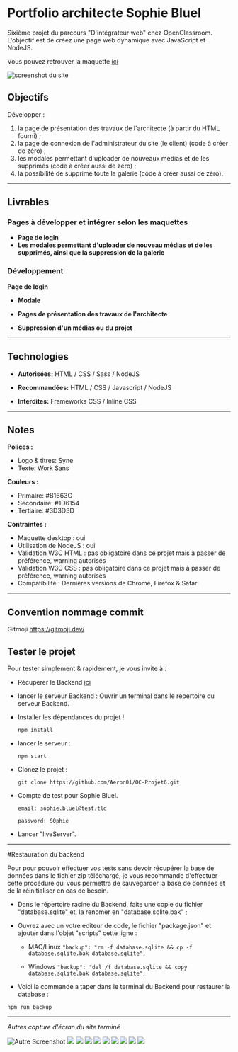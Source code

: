 # Portfolio architecte Sophie Bluel

Sixième projet du parcours "D'intégrateur web" chez OpenClassroom. L'objectif est de créez une page web dynamique avec JavaScript et NodeJS.

Vous pouvez retrouver la maquette [ici](https://www.figma.com/file/kfKHknHySoTibZfdolGAX6/Desktop?type=design&node-id=0-1&t=ybeVInBB1T6692ps-0)

![screenshot du site](./screenshot/Capture%20d%E2%80%99%C3%A9cran%20du%202023-06-21-1.png)

## Objectifs

Développer :

1. la page de présentation des travaux de l'architecte (à partir du HTML fourni) ;
2. la page de connexion de l'administrateur du site (le client) (code à créer de zéro) ;
3. les modales permettant d'uploader de nouveaux médias et de les supprimés (code à créer aussi de zéro) ;
4. la possibilité de supprimé toute la galerie (code à créer aussi de zéro).

<hr>

## Livrables

### Pages à développer et intégrer selon les maquettes

- **Page de login**
- **Les modales permettant d'uploader de nouveau médias et de les supprimés, ainsi que la suppression de la galerie**

### Développement

**Page de login**

- **Modale**

- **Pages de présentation des travaux de l'architecte**

- **Suppression d'un médias ou du projet**

<hr>

## Technologies

- **Autorisées:** HTML / CSS / Sass / NodeJS

- **Recommandées:** HTML / CSS / Javascript / NodeJS

- **Interdites:** Frameworks CSS / Inline CSS

<hr>

## Notes

**Polices :**

- Logo & titres: Syne
- Texte: Work Sans

**Couleurs :**

- Primaire: #B1663C
- Secondaire: #1D6154
- Tertiaire: #3D3D3D

**Contraintes :**

- Maquette desktop : oui
- Utilisation de NodeJS : oui
- Validation W3C HTML : pas obligatoire dans ce projet mais à passer de préférence, warning autorisés
- Validation W3C CSS : pas obligatoire dans ce projet mais à passer de préférence, warning autorisés
- Compatibilité : Dernières versions de Chrome, Firefox & Safari

<hr>

## Convention nommage commit

Gitmoji https://gitmoji.dev/

## Tester le projet

Pour tester simplement & rapidement, je vous invite à :

- Récuperer le Backend [ici](https://github.com/OpenClassrooms-Student-Center/Portfolio-architecte-sophie-bluel.git)

- lancer le serveur Backend :
  Ouvrir un terminal dans le répertoire du serveur Backend.

- Installer les dépendances du projet !

  ```terminal
  npm install
  ```

- lancer le serveur :

  ```terminal
  npm start
  ```

- Clonez le projet :

  ```terminal
  git clone https://github.com/Aeron01/OC-Projet6.git
  ```

- Compte de test pour Sophie Bluel.

  ```terminal
  email: sophie.bluel@test.tld

  password: S0phie
  ```

- Lancer "liveServer".

<hr>

#Restauration du backend

Pour pour pouvoir effectuer vos tests sans devoir récupérer la base de données dans le fichier zip téléchargé, je vous recommande d'effectuer cette procédure qui vous permettra de sauvegarder la base de données et de la réinitialiser en cas de besoin.

- Dans le répertoire racine du Backend, faite une copie du fichier "database.sqlite" et, la renomer en "database.sqlite.bak" ;

- Ouvrez avec un votre editeur de code, le fichier "package.json" et ajouter dans l'objet "scripts" cette ligne :

  - MAC/Linux `"backup": "rm -f database.sqlite && cp -f database.sqlite.bak database.sqlite",`

  - Windows `"backup": "del /f database.sqlite && copy database.sqlite.bak database.sqlite",`

- Voici la commande a taper dans le terminal du Backend pour restaurer la database :

```terminal
npm run backup
```

  <hr>

_Autres capture d'écran du site terminé_

![Autre Screenshot](./screenshot/Capture%20d%E2%80%99%C3%A9cran%20du%202023-06-21-1.png)
![](./screenshot/Capture%20d%E2%80%99%C3%A9cran%20du%202023-06-21-2.png)
![](./screenshot/Capture%20d%E2%80%99%C3%A9cran%20du%202023-06-21-3.png)
![](./screenshot/Capture%20d%E2%80%99%C3%A9cran%20du%202023-06-21-4.png)
![](./screenshot/Capture%20d%E2%80%99%C3%A9cran%20du%202023-06-21-5.png)
![](./screenshot/Capture%20d%E2%80%99%C3%A9cran%20du%202023-06-21-6.png)
![](./screenshot/Capture%20d%E2%80%99%C3%A9cran%20du%202023-06-21-7.png)
![](./screenshot/Capture%20d%E2%80%99%C3%A9cran%20du%202023-06-21-8.png)
![](./screenshot/Capture%20d%E2%80%99%C3%A9cran%20du%202023-06-21-9.png)
![](./screenshot/Capture%20d%E2%80%99%C3%A9cran%20du%202023-06-21-10.png)
